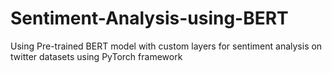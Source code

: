 # Sentiment-Analysis-using-BERT
Using Pre-trained BERT model with custom layers for sentiment analysis on twitter datasets using PyTorch framework
